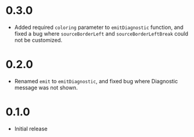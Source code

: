 # 0.3.0

* Added required `coloring` parameter to `emitDiagnostic` function, and fixed a bug where `sourceBorderLeft` and `sourceBorderLeftBreak` could not be customized.

# 0.2.0

* Renamed `emit` to `emitDiagnostic`, and fixed bug where Diagnostic message was not shown.

# 0.1.0

* Initial release